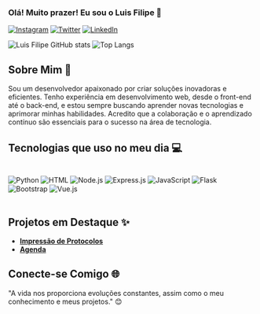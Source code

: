 ### Olá! Muito prazer! Eu sou o Luis Filipe 👋

[![Instagram](https://img.shields.io/badge/Instagram-E4405F?style=for-the-badge&logo=instagram&logoColor=white)](https://instagram.com/lfsl_lipe)
[![Twitter](https://img.shields.io/badge/Twitter-1DA1F2?style=for-the-badge&logo=twitter&logoColor=white)](https://twitter.com/lfslDEV)
[![LinkedIn](https://img.shields.io/badge/LinkedIn-0077B5?style=for-the-badge&logo=linkedin&logoColor=white)](https://www.linkedin.com/in/your-linkedin-username) <!-- Replace with your actual LinkedIn URL -->

![Luis Filipe GitHub stats](https://github-readme-stats.vercel.app/api?username=lfslDEV&show_icons=true&theme=merko)
![Top Langs](https://github-readme-stats.vercel.app/api/top-langs/?username=lfslDEV&layout=compact&theme=merko)

## Sobre Mim 🚀

Sou um desenvolvedor apaixonado por criar soluções inovadoras e eficientes.  Tenho experiência em desenvolvimento web, desde o front-end até o back-end, e estou sempre buscando aprender novas tecnologias e aprimorar minhas habilidades. Acredito que a colaboração e o aprendizado contínuo são essenciais para o sucesso na área de tecnologia.

## Tecnologias que uso no meu dia 💻

<div style="display: inline_block"><br/>
    <img align="center" alt="Python" src="https://img.shields.io/badge/Python-14354C?style=for-the-badge&logo=python&logoColor=white">
    <img align="center" alt="HTML" src="https://img.shields.io/badge/HTML-239120?style=for-the-badge&logo=html5&logoColor=white">
    <img align="center" alt="Node.js" src="https://img.shields.io/badge/Node.js-43853D?style=for-the-badge&logo=node.js&logoColor=white">
    <img align="center" alt="Express.js" src="https://img.shields.io/badge/Express.js-404D59?style=for-the-badge&logo=express&logoColor=white">
    <img align="center" alt="JavaScript" src="https://img.shields.io/badge/JavaScript-F7DF1E?style=for-the-badge&logo=javascript&logoColor=black">
    <img align="center" alt="Flask" src="https://img.shields.io/badge/Flask-000000?style=for-the-badge&logo=flask&logoColor=white">
    <img align="center" alt="Bootstrap" src="https://img.shields.io/badge/Bootstrap-563D7C?style=for-the-badge&logo=bootstrap&logoColor=white">
    <img align="center" alt="Vue.js" src="https://img.shields.io/badge/Vue.js-35495E?style=for-the-badge&logo=vue.js&logoColor=4FC08D">
</div>
<br>

## Projetos em Destaque ✨

*   **[Impressão de Protocolos](https://github.com/lfslDEV/protocol_printer)** 
*   **[Agenda](https://github.com/lfslDEV/Agenda)**

## Conecte-se Comigo 🌐

"A vida nos proporciona evoluções constantes, assim como o meu conhecimento e meus projetos." 😊
